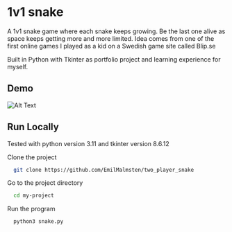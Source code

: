 
# 1v1 snake

A 1v1 snake game where each snake keeps growing. Be the last one alive as space keeps getting more and more limited. Idea comes from one of the first online games I played as a kid on a Swedish game site called Blip.se

Built in Python with Tkinter as portfolio project and learning experience for myself.




## Demo


![Alt Text](https://media.giphy.com/media/v1.Y2lkPTc5MGI3NjExMGQxZDBmZGEwOGRiNmVlNWJlZDJiY2Q3YzI0ZDM5ODMxY2Y0ZjQzOCZjdD1n/jemYMgz1tz5BfMGNni/giphy.gif)

## Run Locally
Tested with python version 3.11 and tkinter version 8.6.12

Clone the project

```bash
  git clone https://github.com/EmilMalmsten/two_player_snake
```

Go to the project directory

```bash
  cd my-project
```

Run the program

```bash
  python3 snake.py
```

